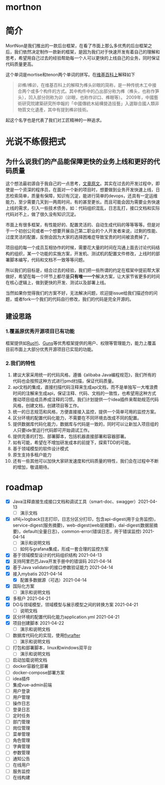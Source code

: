 # mortnon
# 简介
MortNon是我们推出的一款后台框架，在看了市面上那么多优秀的后台框架之后，我们依然决定制作一款新的框架，是因为我们对于快速开发有着自己的理解和思考，希望用自己过去的经验帮助每一个人可以更快的上线自己的业务，同时保证代码质量更高。

这个单词是mortise和tenon两个单词的拼写。在[维基百科上](https://zh.wikipedia.org/wiki/%E6%A6%AB%E5%8D%AF)解释如下
> 卯榫/榫卯，在维基百科上的解释为榫头卯眼的简称，是一种传统木工中接合两个或多个构件的方式。其中构件中的凸出部分称为榫（榫头，也称作笋头），凹入部分则称为卯（卯眼，也称作卯口、榫眼等）。
> 2009年，中國藝術研究院建築研究所申報的「中國傳統木結構營造技藝」入選聯合國人類非物質文化遺產，其中有提到榫卯技術。

起这个名字也是代表了我们对工匠精神的一种追求。

# 光说不练假把式
## 为什么说我们的产品能保障更快的业务上线和更好的代码质量
这个想法最初源自于我自己的一点思考，[文章原文](http://81.70.252.140/2021/04/12/%e6%90%ad%e5%bb%ba%e9%92%88%e5%af%b9%e4%b8%ad%e5%b0%8f%e5%9e%8b%e4%bc%81%e4%b8%9a%e5%92%8c%e4%b8%aa%e4%ba%ba%e5%bc%80%e5%8f%91%e8%80%85%e7%9a%84web%e6%a1%86%e6%9e%b6%e7%9a%84%e7%95%85%e6%83%b3/)。其实在过去的开发过程中，即使是一个资深的程序员，在面对一个新的项目时，想要做到业务开发快速上线，日志检索简单，质量有保障，知识有沉淀，能进行简单的devops，还具有一定运维能力，至少需要几天到一两周时间，有的甚至更长。而且可能会因为需要业务快速上线的需求，引入一些技术债务，如：代码组织混乱，日志乱打，接口文档和实际代码对不上，做了很久没有知识沉淀。

市面上有很多框架，有性能好的、配置灵活的、自动生成代码的等等等等。但是对于一个初创公司或者一个想要开展自己第二职业的个人开发者来说，过剩的性能、过度灵活的配置，反倒会因为大家的选择困难症导致宝贵的时间被浪费掉了。

项目组的每一个成员互相协作的时候，需要花大量的时间在沟通上面去讨论代码结构的组织，某一个功能的实施方案，开发机、测试机的配置文件修改，上线时的部署脚本编写，代码和文档不一致等等问题。

所以我们的目标是，结合过去的经验，我们把一些所谓的约定在框架中提前帮大家做好，希望在每一个环节上都尽量**只有唯一一个**解决方案，让大家节省更多的时间在核心逻辑上，做到更快的开发、测试以及部署上线。

当然如果你觉得我们的方案不好，无法解决问题，欢迎提issue给我们描述你的问题，或者fork一个我们的代码自行修改，我们的代码是完全开源的。

## 建设思路
### 1.覆盖原优秀开源项目已有功能
框架提供如[RuoYi](https://gitee.com/y_project/RuoYi)、[Guns](https://gitee.com/stylefeng/guns)等优秀框架提供的用户、权限等管理能力，能力上覆盖目前市面上大部分优秀开源项目已实现的功能。

### 2.我们的特性
1. 建议大家采用统一的代码风格，遵循《alibaba Java编程规范》，我们所有的代码也会按照这种方式进行pmd扫描，保证代码质量。
2. api文档的集成，直接扫描代码注释来生成api文档，而不是单独写一大堆浪费时间的注解来生成api，保证注释、代码、文档的一致性，也希望用这种方式推动项目组成员养成注释的习惯。我们计划提供一个idea插件来帮助规范代码风格，创建文档，创建项目等工作。
3. 统一的日志规范和风格，方便直接接入监控，提供一个简单可用的监控方案。
4. 区分环境的配置代码化能力，不需要在不同环境去改成不同的配置。
5. 提供数据库代码化能力，数据库与代码是一致的，同时可以让新加入项目组的人只要ide里运行代码即可开始调试工作。
6. 提供完善的打包、部署脚本，包括机器直接部署和容器部署。
7. 如有可能，希望在不增加研发成本的前提下，探索TDD的可能。
8. 基于领域模型的软件设计模式
9. 原生支持多租户能力
10. 还有一些其他可以加快大家研发速度和代码质量的特性，我们会在过程中不断的增加，敬请期待。

# roadmap
- [x] Java注释直接生成接口文档和调试工具（smart-doc、swagger）2021-04-13
    - [ ] 演示文档
- [x] slf4j+logback日志打印，日志分区分打印，包含api-digest(用于业务监控)，service-digest(服务摘要)，web-digest(web层摘要)，dal-digest(数据层摘要)，default(全量日志)，common-error(错误日志，用于错误监控) 2021-04-14
    - [ ] 演示和说明文档
    - [ ] 如何与grafana集成，形成一套合理的监控方案
- [x] 基于领域模型设计的代码组织结构 2021-04-13
- [x] 支持阿里巴巴Java开发手册中的错误码  2021-04-14
- [x] 基于Java validator的接口参数验证能力 2021-04-14
- [x] 接入mybatis 2021-04-14
    - [x] 配置多数据源（可选）2021-04-14
- [x] 国际化方案
    - [ ] 演示和说明文档
- [x] 多租户 2021-04-21
- [x] DO与领域模型，领域模型与展示模型之间的转换方案 2021-04-21
  - [ ] 说明文档
- [x] 区分环境的配置代码化能力application.yml 2021-04-21
- [x] 项目创建脚本 2021-04-22
  - [ ] 演示和说明文档
- [ ] 数据库代码化的实现，使用[flyrafter](https://gitee.com/mortise-and-tenon/flyrafter)
    - [ ] 演示和说明文档
- [ ] 打包和部署脚本，linux和windows双平台
    - [ ] 演示和说明文档
- [ ] 启动加载说明文档  
- [ ] docker容器化部署
- [ ] docker-compose部署方案
- [ ] idea插件
- [ ] 集成vue-admin前端
- [ ] 用户登录
- [ ] 用户管理
- [ ] 操作日志
- [ ] 登录日志
- [ ] 定时任务
- [ ] 部门管理
- [ ] 岗位管理
- [ ] 菜单管理
- [ ] 角色管理
- [ ] 字典管理
- [ ] 参数管理
- [ ] 通知公告
- [ ] 在线用户
- [ ] 服务监控
- [ ] 在线构建